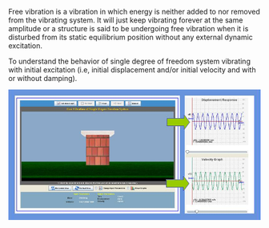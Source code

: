 
Free vibration is a vibration in which energy is neither added to nor removed from the vibrating system. It will just keep vibrating forever at the same amplitude or a structure is said to be undergoing free vibration when it is disturbed from its static equilibrium position without any external dynamic excitation.

To understand the behavior of single degree of freedom system vibrating with initial excitation (i.e, initial displacement and/or initial velocity and with or without damping).

<img src="images/2.jpg"> 
 
